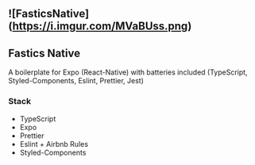 ## !\[FasticsNative\](https://i.imgur.com/MVaBUss.png)

## Fastics Native

A boilerplate for Expo (React-Native) with batteries included (TypeScript, Styled-Components, Eslint, Prettier, Jest)

### Stack

*   TypeScript
*   Expo
*   Prettier
*   Eslint + Airbnb Rules
*   Styled-Components
